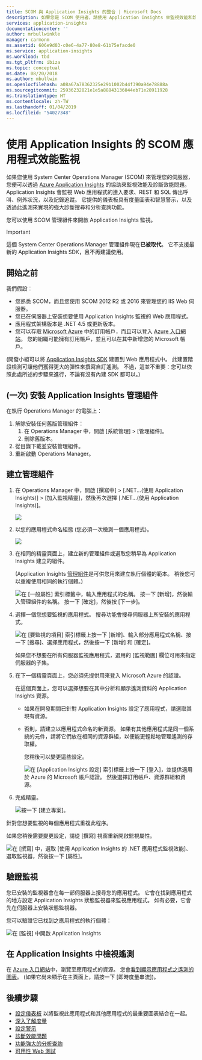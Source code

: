 ```yaml
---
title: SCOM 與 Application Insights 的整合 | Microsoft Docs
description: 如果您是 SCOM 使用者，請使用 Application Insights 來監視效能和診斷問題。 完整的儀表板、智慧警示、功能強大的診斷工具和分析查詢。
services: application-insights
documentationcenter: ''
author: mrbullwinkle
manager: carmonm
ms.assetid: 606e9d03-c0e6-4a77-80e8-61b75efacde0
ms.service: application-insights
ms.workload: tbd
ms.tgt_pltfrm: ibiza
ms.topic: conceptual
ms.date: 08/20/2018
ms.author: mbullwin
ms.openlocfilehash: a08a67a78362325e29b1002b44f390a94e78888a
ms.sourcegitcommit: 25936232821e1e5a88843136044eb71e28911928
ms.translationtype: HT
ms.contentlocale: zh-TW
ms.lasthandoff: 01/04/2019
ms.locfileid: "54027348"
---
```

# <a name="application-performance-monitoring-using-application-insights-for-scom"></a>使用 Application Insights 的 SCOM 應用程式效能監視
如果您使用 System Center Operations Manager (SCOM) 來管理您的伺服器，您便可以透過 [Azure Application Insights](../../azure-monitor/app/asp-net.md) 的協助來監視效能及診斷效能問題。 Application Insights 會監視 Web 應用程式的連入要求、REST 和 SQL 傳出呼叫、例外狀況，以及記錄追蹤。 它提供的儀表板具有度量圖表和智慧警示，以及透過此遙測來實現的強大診斷搜尋和分析查詢功能。 

您可以使用 SCOM 管理組件來開啟 Application Insights 監視。

> [!IMPORTANT]
> 這個 System Center Operations Manager 管理組件現在**已被取代**。 它不支援最新的 Application Insights SDK，且不再建議使用。

## <a name="before-you-start"></a>開始之前
我們假設︰

* 您熟悉 SCOM，而且您使用 SCOM 2012 R2 或 2016 來管理您的 IIS Web 伺服器。
* 您已在伺服器上安裝想要使用 Application Insights 監視的 Web 應用程式。
* 應用程式架構版本是 .NET 4.5 或更新版本。
* 您可以存取 [Microsoft Azure](https://azure.com) 中的訂用帳戶，而且可以登入 [Azure 入口網站](https://portal.azure.com)。 您的組織可能擁有訂用帳戶，並且可以在其中新增您的 Microsoft 帳戶。

(開發小組可以將 [Application Insights SDK](../../azure-monitor/app/asp-net.md) 建置到 Web 應用程式中。 此建置階段檢測可讓他們獲得更大的彈性來撰寫自訂遙測。 不過，這並不重要︰您可以依照此處所述的步驟來進行，不論有沒有內建 SDK 都可以。)

## <a name="one-time-install-application-insights-management-pack"></a>(一次) 安裝 Application Insights 管理組件
在執行 Operations Manager 的電腦上：

1. 解除安裝任何舊版管理組件︰
   1. 在 Operations Manager 中，開啟 [系統管理] > [管理組件]。 
   2. 刪除舊版本。
2. 從目錄下載並安裝管理組件。
3. 重新啟動 Operations Manager。

## <a name="create-a-management-pack"></a>建立管理組件
1. 在 Operations Manager 中，開啟 [撰寫中] > [.NET...(使用 Application Insights)] > [加入監視精靈]，然後再次選擇 [.NET...(使用 Application Insights)]。
   
    ![](./media/scom/020.png)
2. 以您的應用程式命名組態  (您必須一次檢測一個應用程式)。
   
    ![](./media/scom/030.png)
3. 在相同的精靈頁面上，建立新的管理組件或選取您稍早為 Application Insights 建立的組件。
   
     (Application Insights [管理組件](https://technet.microsoft.com/library/cc974491.aspx)是可供您用來建立執行個體的範本。 稍後您可以重複使用相同的執行個體。)

    ![在 [一般屬性] 索引標籤中，輸入應用程式的名稱。 按一下 [新增]，然後輸入管理組件的名稱。 按一下 [確定]，然後按 [下一步]。](./media/scom/040.png)

1. 選擇一個您想要監視的應用程式。 搜尋功能會搜尋伺服器上所安裝的應用程式。
   
    ![在 [要監視的項目] 索引標籤上按一下 [新增]、輸入部分應用程式名稱、按一下 [搜尋]、選擇應用程式，然後按一下 [新增] 和 [確定]。](./media/scom/050.png)
   
    如果您不想要在所有伺服器監視應用程式，選用的 [監視範圍] 欄位可用來指定伺服器的子集。
2. 在下一個精靈頁面上，您必須先提供用來登入 Microsoft Azure 的認證。
   
    在這個頁面上，您可以選擇想要在其中分析和顯示遙測資料的 Application Insights 資源。 
   
   * 如果在開發期間已針對 Application Insights 設定了應用程式，請選取其現有資源。
   * 否則，請建立以應用程式命名的新資源。 如果有其他應用程式是同一個系統的元件，請將它們放在相同的資源群組，以便能更輕鬆地管理遙測的存取權。
     
     您稍後可以變更這些設定。
     
     ![在 [Application Insights 設定] 索引標籤上按一下 [登入]，並提供適用於 Azure 的 Microsoft 帳戶認證。 然後選擇訂用帳戶、資源群組和資源。](./media/scom/060.png)
3. 完成精靈。
   
    ![按一下 [建立專案]。](./media/scom/070.png)

針對您想要監視的每個應用程式重複此程序。

如果您稍後需要變更設定，請從 [撰寫] 視窗重新開啟監視屬性。

![在 [撰寫] 中，選取 [使用 Application Insights 的 .NET 應用程式監視效能]、選取監視器，然後按一下 [屬性]。](./media/scom/080.png)

## <a name="verify-monitoring"></a>驗證監視
您已安裝的監視器會在每一部伺服器上搜尋您的應用程式。 它會在找到應用程式的地方設定 Application Insights 狀態監視器來監視應用程式。 如有必要，它會先在伺服器上安裝狀態監視器。

您可以驗證它已找到之應用程式的執行個體︰

![在 [監視] 中開啟 Application Insights](./media/scom/100.png)

## <a name="view-telemetry-in-application-insights"></a>在 Application Insights 中檢視遙測
在 [Azure 入口網站](https://portal.azure.com)中，瀏覽至應用程式的資源。 您會[看到顯示應用程式之遙測的圖表](../../azure-monitor/app/app-insights-dashboards.md)。 (如果它尚未顯示在主頁面上，請按一下 [即時度量串流])。

## <a name="next-steps"></a>後續步驟
* [設定儀表板](../../azure-monitor/app/app-insights-dashboards.md) 以將監視此應用程式和其他應用程式的最重要圖表結合在一起。
* [深入了解度量](../../azure-monitor/app/metrics-explorer.md)
* [設定警示](../../azure-monitor/app/alerts.md)
* [診斷效能問題](../../azure-monitor/app/detect-triage-diagnose.md)
* [功能強大的分析查詢](../../azure-monitor/app/analytics.md)
* [可用性 Web 測試](../../azure-monitor/app/monitor-web-app-availability.md)


